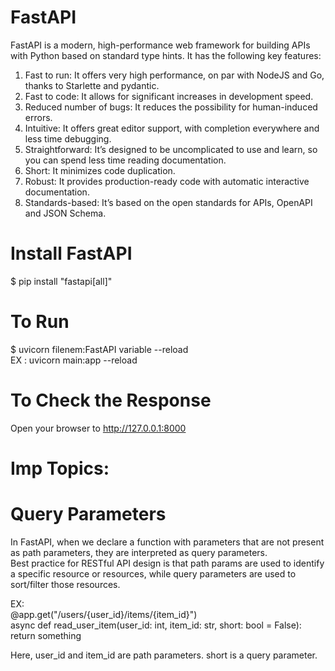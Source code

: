 # FastAPI

FastAPI is a modern, high-performance web framework for building APIs with Python based on standard type hints. It has the following key features:

1. Fast to run: It offers very high performance, on par with NodeJS and Go, thanks to Starlette and pydantic.
2. Fast to code: It allows for significant increases in development speed.
3. Reduced number of bugs: It reduces the possibility for human-induced errors.
4. Intuitive: It offers great editor support, with completion everywhere and less time debugging.
5. Straightforward: It’s designed to be uncomplicated to use and learn, so you can spend less time reading documentation.
6. Short: It minimizes code duplication.
7. Robust: It provides production-ready code with automatic interactive documentation.
8. Standards-based: It’s based on the open standards for APIs, OpenAPI and JSON Schema.

# Install FastAPI
$ pip install "fastapi[all]"

# To Run 
$ uvicorn filenem:FastAPI variable --reload <br />
EX : uvicorn main:app --reload

# To Check the Response
Open your browser to http://127.0.0.1:8000

# Imp Topics:
# Query Parameters
In FastAPI, when we declare a function with parameters that are not present as path parameters, they are interpreted as query parameters. <br>
Best practice for RESTful API design is that path params are used to identify a specific resource or resources, while query parameters are used to sort/filter those resources.

EX: <br>
@app.get("/users/{user_id}/items/{item_id}")<br>
async def read_user_item(user_id: int, item_id: str, short: bool = False):
    return something <br>
   
Here, user_id and item_id are path parameters. short is a query parameter.
